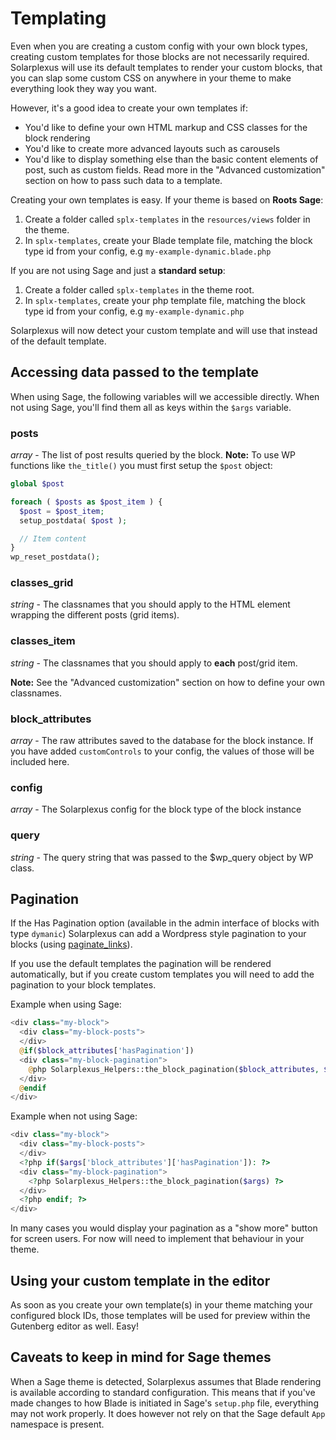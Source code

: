 # Templating

Even when you are creating a custom config with your own block types, creating custom templates for those blocks are not necessarily required. Solarplexus will use its default templates to render your custom blocks, that you can slap some custom CSS on anywhere in your theme to make everything look they way you want.

However, it's a good idea to create your own templates if:
- You'd like to define your own HTML markup and CSS classes for the block rendering
- You'd like to create more advanced layouts such as carousels
- You'd like to display something else than the basic content elements of post, such as custom fields. Read more in the "Advanced customization" section on how to pass such data to a template.

Creating your own templates is easy. If your theme is based on **Roots Sage**:
1. Create a folder called `splx-templates` in the `resources/views` folder in the theme.
2. In `splx-templates`, create your Blade template file, matching the block type id from your config, e.g `my-example-dynamic.blade.php`

If you are not using Sage and just a **standard setup**:
1. Create a folder called `splx-templates` in the theme root.
2. In `splx-templates`, create your php template file, matching the block type id from your config, e.g `my-example-dynamic.php`

Solarplexus will now detect your custom template and will use that instead of the default template.

## Accessing data passed to the template
When using Sage, the following variables will we accessible directly. When not using Sage, you'll find them all as keys within the `$args` variable.

### posts
_array_ - The list of post results queried by the block.
**Note:** To use WP functions like `the_title()` you must first setup the `$post` object:
```php
global $post

foreach ( $posts as $post_item ) {
  $post = $post_item;
  setup_postdata( $post );

  // Item content
}
wp_reset_postdata();
```

### classes_grid
_string_ - The classnames that you should apply to the HTML element wrapping the different posts (grid items).

### classes_item
_string_ - The classnames that you should apply to **each** post/grid item.

**Note:** See the "Advanced customization" section on how to define your own classnames.

### block_attributes
_array_ - The raw attributes saved to the database for the block instance. If you have added `customControls` to your config, the values of those will be included here.

### config
_array_ - The Solarplexus config for the block type of the block instance

### query
_string_ - The query string that was passed to the $wp_query object by WP class.

## Pagination
If the Has Pagination option (available in the admin interface of blocks with type `dymanic`) Solarplexus can add a Wordpress style pagination to your blocks (using [paginate_links](https://developer.wordpress.org/reference/functions/paginate_links/)).

If you use the default templates the pagination will be rendered automatically, but if you create custom templates you will need to add the pagination to your block templates.

Example when using Sage:

```php
<div class="my-block">
  <div class="my-block-posts">
  </div>
  @if($block_attributes['hasPagination'])
  <div class="my-block-pagination">
    @php Solarplexus_Helpers::the_block_pagination($block_attributes, $pagination) @endphp
  </div>
  @endif
</div>
```

Example when not using Sage:

```php
<div class="my-block">
  <div class="my-block-posts">
  </div>
  <?php if($args['block_attributes']['hasPagination']): ?>
  <div class="my-block-pagination">
    <?php Solarplexus_Helpers::the_block_pagination($args) ?>
  </div>
  <?php endif; ?>
</div>
```

In many cases you would display your pagination as a "show more" button for screen users. For now will need to implement that behaviour in your theme.

## Using your custom template in the editor
As soon as you create your own template(s) in your theme matching your configured block IDs, those templates will be used for preview within the Gutenberg editor as well. Easy!

## Caveats to keep in mind for Sage themes
When a Sage theme is detected, Solarplexus assumes that Blade rendering is available according to standard configuration. This means that if you've made changes to how Blade is initiated in Sage's `setup.php` file, everything may not work properly. It does however not rely on that the Sage default `App` namespace is present.

